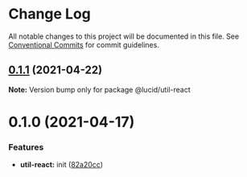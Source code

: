 # Change Log

All notable changes to this project will be documented in this file.
See [Conventional Commits](https://conventionalcommits.org) for commit guidelines.

## [0.1.1](https://github.com/Lucid-Deployment/lucid/compare/@lucid/util-react@0.1.0...@lucid/util-react@0.1.1) (2021-04-22)

**Note:** Version bump only for package @lucid/util-react





# 0.1.0 (2021-04-17)


### Features

* **util-react:** init ([82a20cc](https://github.com/Lucid-Deployment/lucid/commit/82a20ccdd7498f8fdce43a2acb069af81ee438cb))
